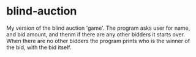 # blind-auction

My version of the blind auction 'game'.
The program asks user for name, and bid amount, and thenm if there are any other bidders it starts over.
When there are no other bidders the program prints who is the winner of the bid, with the bid itself.